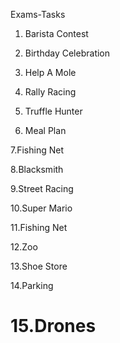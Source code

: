  Exams-Tasks

1. Barista Contest

2. Birthday Celebration

3. Help A Mole

4. Rally Racing 

5. Truffle Hunter

6. Meal Plan
 
7.Fishing Net

8.Blacksmith

9.Street Racing

10.Super Mario

11.Fishing Net

12.Zoo

13.Shoe Store

14.Parking

15.Drones
=======

